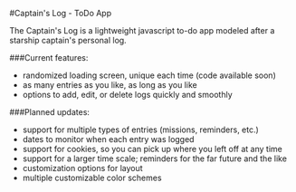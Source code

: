 #Captain's Log - ToDo App

The Captain's Log is a lightweight javascript to-do app modeled after a starship captain's personal log.

###Current features:
 - randomized loading screen, unique each time (code available soon)
 - as many entries as you like, as long as you like
 - options to add, edit, or delete logs quickly and smoothly

###Planned updates:
- support for multiple types of entries (missions, reminders, etc.)
- dates to monitor when each entry was logged
- support for cookies, so you can pick up where you left off at any time
- support for a larger time scale; reminders for the far future and the like
- customization options for layout
- multiple customizable color schemes
